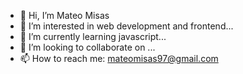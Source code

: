 - 👋 Hi, I’m Mateo Misas
- 👀 I’m interested in web development and frontend...
- 🌱 I’m currently learning javascript...
- 💞️ I’m looking to collaborate on ...
- 📫 How to reach me: mateomisas97@gmail.com

<!---
apsychil/apsychil is a ✨ special ✨ repository because its `README.md` (this file) appears on your GitHub profile.
You can click the Preview link to take a look at your changes.
--->
